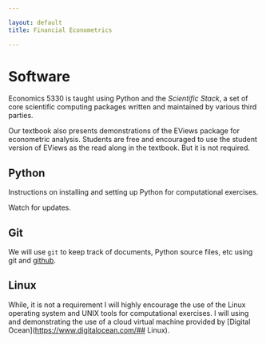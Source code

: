 ```yaml
---

layout: default
title: Financial Econometrics 

---
```


# Software

Economics 5330 is taught using Python and the *Scientific Stack*, a set of core scientific computing packages written and maintained by various third parties.

Our textbook also presents demonstrations of the EViews package for econometric analysis. Students are free and
encouraged to use the student version of EViews as the read along in the textbook. But it is not required. 

## Python

Instructions on installing and setting up Python for computational exercises. 

Watch for updates.

## Git

We will use `git` to keep track of documents, Python source files, etc using git and [github](htts://github.io). 

## Linux

While, it is not a requirement I will highly encourage the use of the Linux operating system and UNIX tools for
computational exercises. I will using and demonstrating the use of a cloud virtual machine provided by [Digital Ocean](https://www.digitalocean.com/## Linux).


